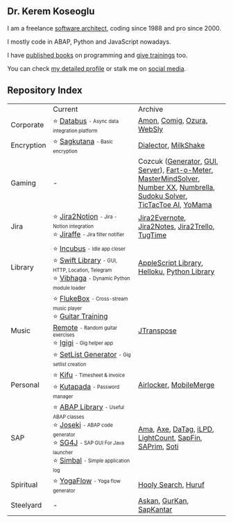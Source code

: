 ## Dr. Kerem Koseoglu

I am a freelance [software architect](https://www.sap-press.com/design-patterns-in-abap-objects_4277/), coding since 1988 and pro since 2000. 

I mostly code in ABAP, Python and JavaScript nowadays.

I have [published books](https://keremkoseoglu.com/books/) on programming and [give trainings](https://keremkoseoglu.com/seminars/teaching-software/) too. 

You can check [my detailed profile](https://keremkoseoglu.com/software/) or stalk me on [social media](https://keremkoseoglu.com).

Repository Index
------

<table border=0>
  <tr>
    <td>&nbsp;</td>
    <td width=45%>Current</td>
    <td width=45%>Archive</td>
  </tr>
  <tr>
    <td>Corporate</td>
    <td>
      ⭐️ <a href="https://github.com/keremkoseoglu/databus">Databus</a> <sub><sup>- Async data integration platform</sup></sub>
    </td>
    <td>
      <a href="https://github.com/keremkoseoglu/Amon">Amon</a>, 
      <a href="https://github.com/keremkoseoglu/COMIG">Comig</a>, 
      <a href="https://github.com/keremkoseoglu/Ozura">Ozura</a>, 
      <a href="https://github.com/keremkoseoglu/WebSly">WebSly</a>
    </td>
  </tr>
  <tr>
    <td>Encryption</td>
    <td>
      ⭐️ <a href="https://github.com/keremkoseoglu/sagkutana">Sagkutana</a> <sub><sup>- Basic encryption</sup></sub>
    </td>
    <td>
      <a href="https://github.com/keremkoseoglu/Dialector">Dialector</a>, 
      <a href="https://github.com/keremkoseoglu/MilkShake">MilkShake</a>
    </td>
  </tr>
  <tr>
    <td>Gaming</td>
    <td>-</td>
    <td>
      Cozcuk (<a href="https://github.com/keremkoseoglu/cozcuk-generator">Generator</a>, <a href="https://github.com/keremkoseoglu/cozcuk-gui">GUI</a>, <a href="https://github.com/keremkoseoglu/cozcuk-server">Server</a>), 
      <a href="https://github.com/keremkoseoglu/Fart-O-Meter">Fart-o-Meter</a>,
      <a href="https://github.com/keremkoseoglu/MasterMindSolver">MasterMindSolver</a>, 
      <a href="https://github.com/keremkoseoglu/NumberXX">Number XX</a>, 
      <a href="https://github.com/keremkoseoglu/Numbrella">Numbrella</a>, 
      <a href="https://github.com/keremkoseoglu/Sudoku-Solver">Sudoku Solver</a>, 
      <a href="https://github.com/keremkoseoglu/TicTacToe-AI">TicTacToe AI</a>, 
      <a href="https://github.com/keremkoseoglu/YoMama">YoMama</a>
    </td>
  </tr>
  <tr>
    <td>Jira</td>
    <td>
      ⭐️ <a href="https://github.com/keremkoseoglu/Jira2Notion">Jira2Notion</a> <sub><sup>- Jira - Notion integration</sup></sub><br>
      ⭐️ <a href="https://github.com/keremkoseoglu/Jiraffe">Jiraffe</a> <sub><sup>- Jira filter notifier</sup></sub>
    </td>
    <td>
      <a href="https://github.com/keremkoseoglu/Jira2Evernote">Jira2Evernote</a>, 
      <a href="https://github.com/keremkoseoglu/Jira2Notes">Jira2Notes</a>,
      <a href="https://github.com/keremkoseoglu/Jira2Trello">Jira2Trello</a>, 
      <a href="https://github.com/keremkoseoglu/TugTime">TugTime</a>
    </td>
  </tr>
  <tr>
    <td>Library</td>
    <td>
        ⭐️ <a href="https://github.com/keremkoseoglu/incubus">Incubus</a> <sub><sup>- Idle app closer</sup></sub><br>
        ⭐️ <a href="https://github.com/keremkoseoglu/Swift-Library">Swift Library</a> <sub><sup>- GUI, HTTP, Location, Telegram</sup></sub><br>
        ⭐️ <a href="https://github.com/keremkoseoglu/vibhaga">Vibhaga</a> <sub><sup>- Dynamic Python module loader</sup></sub><br>
    </td>
    <td>
      <a href="https://github.com/keremkoseoglu/AppleScript-Library">AppleScript Library</a>, 
      <a href="https://github.com/keremkoseoglu/helloku">Helloku</a>, 
      <a href="https://github.com/keremkoseoglu/Python-Library">Python Library</a>
    </td>
  </tr>
  <tr>
    <td>Music</td>
    <td>
      ⭐️ <a href="https://github.com/keremkoseoglu/flukebox">FlukeBox</a> <sub><sup>- Cross-stream music player</sup></sub><br>
      ⭐️ <a href="https://github.com/keremkoseoglu/Guitar-Training-Remote">Guitar Training Remote</a> <sub><sup>- Random guitar exercises</sup></sub><br>
      ⭐️ <a href="https://github.com/keremkoseoglu/igigi">Igigi</a> <sub><sup>- Gig helper app</sup></sub><br>
      ⭐️ <a href="https://github.com/keremkoseoglu/Setlist-Generator">SetList Generator</a> <sub><sup>- Gig setlist creation</sup></sub>
    </td>
    <td>
      <a href="https://github.com/keremkoseoglu/JTranspose">JTranspose</a>
    </td>
  </tr>
  <tr>
    <td>Personal</td>
    <td>
      ⭐️ <a href="https://github.com/keremkoseoglu/Kifu">Kifu</a> <sub><sup>- Timesheet & invoice</sup></sub><br>
      ⭐️ <a href="https://github.com/keremkoseoglu/kutapada">Kutapada</a> <sub><sup>- Password manager</sup></sub>
      </ul>
    </td>
    <td>
      <a href="https://github.com/keremkoseoglu/Airlocker">Airlocker</a>,
      <a href="https://github.com/keremkoseoglu/MobileMerge">MobileMerge</a>
    </td>
  </tr>
  <tr>
    <td>SAP</td>
    <td>
      ⭐️ <a href="https://github.com/keremkoseoglu/ABAP-Library">ABAP Library</a> <sub><sup>- Useful ABAP classes</sup></sub><br>
      ⭐️ <a href="https://github.com/keremkoseoglu/Joseki">Joseki</a> <sub><sup>- ABAP code generator</sup></sub><br>
      ⭐️ <a href="https://github.com/keremkoseoglu/sg4j">SG4J</a> <sub><sup>- SAP GUI For Java launcher</sup></sub><br>
      ⭐️ <a href="https://github.com/keremkoseoglu/simbal">Simbal</a> <sub><sup>- Simple application log</sup></sub><br>
    </td>
    <td>
      <a href="https://github.com/keremkoseoglu/ama">Ama</a>, 
      <a href="https://github.com/keremkoseoglu/Axe">Axe</a>, 
      <a href="https://github.com/keremkoseoglu/DaTag">DaTag</a>, 
      <a href="https://github.com/keremkoseoglu/ILPD">iLPD</a>, 
      <a href="https://github.com/keremkoseoglu/LightCount">LightCount</a>, 
      <a href="https://github.com/keremkoseoglu/sapFIN">SapFin</a>, 
      <a href="https://github.com/keremkoseoglu/SAPrim">SAPrim</a>, 
      <a href="https://github.com/keremkoseoglu/soti">Soti</a>
    </td>
  </tr>
  <tr>
    <td>Spiritual</td>
    <td>
      ⭐️ <a href="https://github.com/keremkoseoglu/yogaflow">YogaFlow</a> <sub><sup>- Yoga flow generator</sup></sub>
    </td>
    <td>
      <a href="https://github.com/keremkoseoglu/Hooly-Search">Hooly Search</a>, 
      <a href="https://github.com/keremkoseoglu/Huruf">Huruf</a>
    </td>
  </tr>
  <tr>
    <td>Steelyard</td>
    <td>-</td>
    <td>
      <a href="https://github.com/keremkoseoglu/AsKan">Askan</a>, 
      <a href="https://github.com/keremkoseoglu/GurKan">GurKan</a>, 
      <a href="https://github.com/keremkoseoglu/SAPKantar">SapKantar</a>
    </td>
  </tr>
</table>


<!--
**keremkoseoglu/keremkoseoglu** is a ✨ _special_ ✨ repository because its `README.md` (this file) appears on your GitHub profile.

Here are some ideas to get you started:

- 🔭 I’m currently working on ...
- 🌱 I’m currently learning ...
- 👯 I’m looking to collaborate on ...
- 🤔 I’m looking for help with ...
- 💬 Ask me about ...
- 📫 How to reach me: ...
- 😄 Pronouns: ...
- ⚡ Fun fact: ...
-->
